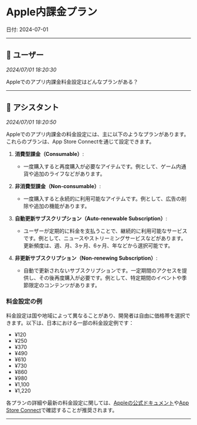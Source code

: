 # Apple内課金プラン

日付: 2024-07-01

---

## 👤 ユーザー
*2024/07/01 18:20:30*

Appleでのアプリ内課金料金設定はどんなプランがある？

---

## 🤖 アシスタント
*2024/07/01 18:20:50*

Appleでのアプリ内課金の料金設定には、主に以下のようなプランがあります。これらのプランは、App Store Connectを通じて設定できます。

1. **消費型課金（Consumable）**:
   - 一度購入すると再度購入が必要なアイテムです。例として、ゲーム内通貨や追加のライフなどがあります。

2. **非消費型課金（Non-consumable）**:
   - 一度購入すると永続的に利用可能なアイテムです。例として、広告の削除や追加の機能があります。

3. **自動更新サブスクリプション（Auto-renewable Subscription）**:
   - ユーザーが定期的に料金を支払うことで、継続的に利用可能なサービスです。例として、ニュースやストリーミングサービスなどがあります。更新頻度は、週、月、3ヶ月、6ヶ月、年などから選択可能です。

4. **非更新サブスクリプション（Non-renewing Subscription）**:
   - 自動で更新されないサブスクリプションです。一定期間のアクセスを提供し、その後再度購入が必要です。例として、特定期間のイベントや季節限定のコンテンツがあります。

### 料金設定の例
料金設定は国や地域によって異なることがあり、開発者は自由に価格帯を選択できます。以下は、日本における一部の料金設定例です：

- ¥120
- ¥250
- ¥370
- ¥490
- ¥610
- ¥730
- ¥860
- ¥980
- ¥1,100
- ¥1,220

各プランの詳細や最新の料金設定に関しては、[Appleの公式ドキュメント](https://developer.apple.com/jp/app-store/pricing/)や[App Store Connect](https://appstoreconnect.apple.com/)で確認することが推奨されます。

---
